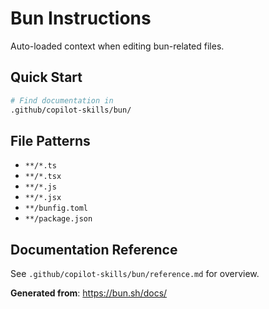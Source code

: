 # Bun Instructions

Auto-loaded context when editing bun-related files.

## Quick Start

```bash
# Find documentation in
.github/copilot-skills/bun/
```

## File Patterns

- `**/*.ts`
- `**/*.tsx`
- `**/*.js`
- `**/*.jsx`
- `**/bunfig.toml`
- `**/package.json`

## Documentation Reference

See `.github/copilot-skills/bun/reference.md` for overview.

**Generated from**: https://bun.sh/docs/
